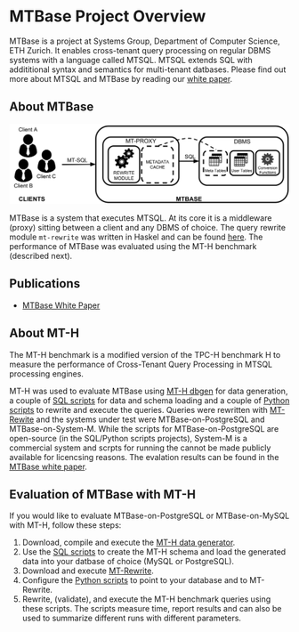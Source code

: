 # MTBase Project Overview

MTBase is a project at Systems Group, Department of Computer Science, ETH
Zurich. It enables cross-tenant query processing on regular DBMS systems with a
language called MTSQL. MTSQL extends SQL with addititional syntax and semantics
for multi-tenant datbases. Please find out more about MTSQL and MTBase by
reading our [white paper](extended.pdf).

## About MTBase
![MTBase Architecture](mtbase-arch.png "MTBase Architecture")

MTBase is a system that executes MTSQL. At its core it is a middleware (proxy)
sitting between a client and any DBMS of choice. The query rewrite module
`mt-rewrite` was written in Haskel and can be found
[here](https://github.com/lucasbraun/mt-rewrite). The performance of MTBase was
evaluated using the MT-H benchmark (described next).

## Publications
* [MTBase White Paper](extended.pdf)

## About MT-H
The MT-H benchmark is a modified version of the TPC-H benchmark H to measure
the performance of Cross-Tenant Query Processing in MTSQL processing engines.

MT-H was used to evaluate MTBase using [MT-H
dbgen](https://github.com/mtbase/mt-h) for data generation, a couple of [SQL
scripts](https://github.com/mtbase/sql-scripts) for data and schema loading and
a couple of [Python scripts](https://github.com/mtbase/python-scripts) to
rewrite and execute the queries. Queries were rewritten with
[MT-Rewite](https://github.com/lucasbraun/mt-rewrite) and the systems under
test were MTBase-on-PostgreSQL and MTBase-on-System-M. While the scripts for
MTBase-on-PostgreSQL are open-source (in the SQL/Python scripts projects),
System-M is a commercial system and scrpts for running the cannot be made
publicly available for licencsing reasons. The evalation results can be found
in the [MTBase white paper](extended.pdf).

## Evaluation of MTBase with MT-H
If you would like to evaluate MTBase-on-PostgreSQL or MTBase-on-MySQL with
MT-H, follow these steps:
1. Download, compile and execute the [MT-H data
   generator](https://github.com/mtbase/mt-h).
2. Use the [SQL scripts](https://github.com/mtbase/sql-scripts) to create the
   MT-H schema and load the generated data into your datbase of choice (MySQL
   or PostgreSQL).
3. Download and execute [MT-Rewrite](https://github.com/lucasbraun/mt-rewrite).
4. Configure the [Python scripts](https://github.com/mtbase/python-scripts) to
   point to your database and to MT-Rewrite.
5. Rewrite, (validate), and execute the MT-H benchmark queries using these
   scripts. The scripts measure time, report results and can also be used to
   summarize different runs with different parameters.
